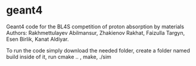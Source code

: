 # geant4
Geant4 code for the BL4S competition of proton absorption by materials
Authors: Rakhmettulayev Abilmansur, Zhakienov Rakhat, Faizulla Targyn, Esen Birlik, Kanat Aldiyar.

To run the code simply download the needed folder, create a folder named build inside of it, run cmake .. , make, ./sim
